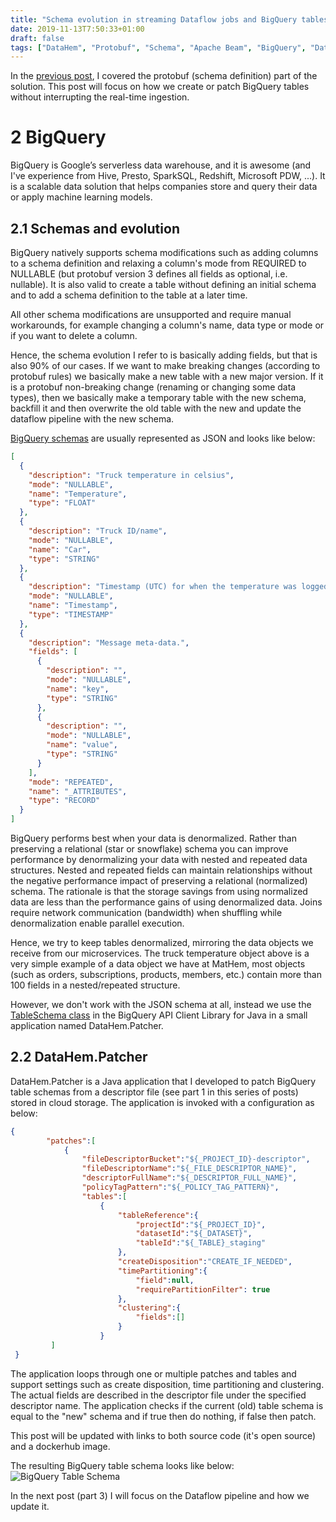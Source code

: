 ```yaml
---
title: "Schema evolution in streaming Dataflow jobs and BigQuery tables, part 2"
date: 2019-11-13T7:50:33+01:00
draft: false
tags: ["DataHem", "Protobuf", "Schema", "Apache Beam", "BigQuery", "Dataflow"]
---
```


In the [previous post](https://robertsahlin.com/schema-evolution-in-streaming-dataflow-jobs-and-bigquery-tables-part-1/), I covered the protobuf (schema definition) part of the solution.  This post will focus on how we create or patch BigQuery tables without interrupting the real-time ingestion.

# 2 BigQuery
BigQuery is Google’s serverless data warehouse, and it is awesome (and I've experience from Hive, Presto, SparkSQL, Redshift, Microsoft PDW, ...). It is a scalable data solution that helps companies store and query their data or apply machine learning models.

## 2.1 Schemas and evolution
BigQuery natively supports schema modifications such as adding columns to a schema definition and relaxing a column's mode from REQUIRED to NULLABLE (but protobuf version 3 defines all fields as optional, i.e. nullable). It is also valid to create a table without defining an initial schema and to add a schema definition to the table at a later time.

All other schema modifications are unsupported and require manual workarounds, for example changing a column's name, data type or mode or if you want to delete a column.

Hence, the schema evolution I refer to is basically adding fields, but that is also 90% of our cases. If we want to make breaking changes (according to protobuf rules) we basically make a new table with a new major version. If it is a protobuf non-breaking change (renaming or changing some data types), then we basically make a temporary table with the new schema, backfill it and then overwrite the old table with the new and update the dataflow pipeline with the new schema.

[BigQuery schemas](https://cloud.google.com/bigquery/docs/schemas) are usually represented as JSON and looks like below:

```json
[
  {
    "description": "Truck temperature in celsius",
    "mode": "NULLABLE",
    "name": "Temperature",
    "type": "FLOAT"
  },
  {
    "description": "Truck ID/name",
    "mode": "NULLABLE",
    "name": "Car",
    "type": "STRING"
  },
  {
    "description": "Timestamp (UTC) for when the temperature was logged.",
    "mode": "NULLABLE",
    "name": "Timestamp",
    "type": "TIMESTAMP"
  },
  {
    "description": "Message meta-data.",
    "fields": [
      {
        "description": "",
        "mode": "NULLABLE",
        "name": "key",
        "type": "STRING"
      },
      {
        "description": "",
        "mode": "NULLABLE",
        "name": "value",
        "type": "STRING"
      }
    ],
    "mode": "REPEATED",
    "name": "_ATTRIBUTES",
    "type": "RECORD"
  }
]
```

BigQuery performs best when your data is denormalized. Rather than preserving a relational (star or snowflake) schema you can improve performance by denormalizing your data with nested and repeated data structures. Nested and repeated fields can maintain relationships without the negative performance impact of preserving a relational (normalized) schema. The rationale is that the storage savings from using normalized data are less than the performance gains of using denormalized data. Joins require network communication (bandwidth) when shuffling while denormalization enable parallel execution.

Hence, we try to keep tables denormalized, mirroring the data objects we receive from our microservices. The truck temperature object above is a very simple example of a data object we have at MatHem, most objects (such as orders, subscriptions, products, members, etc.) contain more than 100 fields in a nested/repeated structure.

However, we don't work with the JSON schema at all, instead we use the [TableSchema class](https://developers.google.com/resources/api-libraries/documentation/bigquery/v2/java/latest/) in the BigQuery API Client Library for Java in a small application named DataHem.Patcher.

## 2.2 DataHem.Patcher
DataHem.Patcher is a Java application that I developed to patch BigQuery table schemas from a descriptor file (see part 1 in this series of posts) stored in cloud storage. The application is invoked with a configuration as below:

```json
{
        "patches":[
            {
                "fileDescriptorBucket":"${_PROJECT_ID}-descriptor",
                "fileDescriptorName":"${_FILE_DESCRIPTOR_NAME}",
                "descriptorFullName":"${_DESCRIPTOR_FULL_NAME}",
                "policyTagPattern":"${_POLICY_TAG_PATTERN}",
                "tables":[
                    {
                        "tableReference":{
                            "projectId":"${_PROJECT_ID}",
                            "datasetId":"${_DATASET}",
                            "tableId":"${_TABLE}_staging"
                        },
                        "createDisposition":"CREATE_IF_NEEDED",
                        "timePartitioning":{
                            "field":null,
                            "requirePartitionFilter": true
                        },
                        "clustering":{
                            "fields":[]
                        }
                    }
         ]
 }
```
The application loops through one or multiple patches and tables and support settings such as create disposition, time partitioning and clustering. The actual fields are described in the descriptor file under the specified descriptor name. The application checks if the current (old) table schema is equal to the "new" schema and if true then do nothing, if false then patch.

This post will be updated with links to both source code (it's open source) and a dockerhub image.

The resulting BigQuery table schema looks like below:
![BigQuery Table Schema](https://raw.githubusercontent.com/mhlabs/datahem/master/images/bigquery_table_schema.png)

In the next post (part 3) I will focus on the Dataflow pipeline and how we update it.
